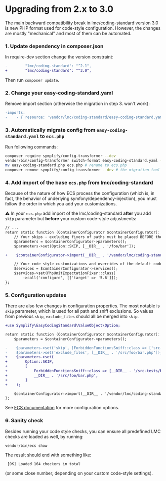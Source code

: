 # Upgrading from 2.x to 3.0

The main backward compatibility break in lmc/coding-standard version 3.0 is new PHP format used for
code-style configuration. However, the changes are mostly "mechanical" and most of them can be automated.

### 1. Update dependency in composer.json
In require-dev section change the version constraint:

```diff
-        "lmc/coding-standard": "^2.1",
+        "lmc/coding-standard": "^3.0",
```

Then run `composer update`.

### 2. Change your easy-coding-standard.yaml
Remove import section (otherwise the migration in step 3. won't work):
```diff
-imports:
-    - { resource: 'vendor/lmc/coding-standard/easy-coding-standard.yaml' }
```

### 3. Automatically migrate config from `easy-coding-standard.yaml` to `ecs.php`
Run following commands:

```sh
composer require symplify/config-transformer --dev
vendor/bin/config-transformer switch-format easy-coding-standard.yaml --input-format yaml --output-format php
mv easy-coding-standard.php ecs.php # rename to ecs.php
composer remove symplify/config-transformer --dev # the migration tool can now be removed again
```

### 4. Add import of the base `ecs.php` from lmc/coding-standard

Because of the nature of how ECS process the configuration (which is, in fact, the behavior of underlying
symfony/dependency-injection), you must follow the order in which you add your customizations.

⚠️ In your `ecs.php` add import of the lmc/coding-standard **after** you add `skip` parameter but **before** your custom
code-style adjustments:

```diff
// ...
return static function (ContainerConfigurator $containerConfigurator): void {
    // Your skips - excluding fixers of paths must be placed BEFORE the import
    $parameters = $containerConfigurator->parameters();
    $parameters->set(Option::SKIP, [__DIR__ . '/foo/bar']);

+    $containerConfigurator->import(__DIR__ . '/vendor/lmc/coding-standard/ecs.php');

    // Your code style customizations and overrides of the default code-style must be placed AFTER the import
    $services = $containerConfigurator->services();
    $services->set(PhpUnitExpectationFixer::class)
        ->call('configure', [['target' => '5.6']]);
};
```

### 5. Configuration updates

There are also few changes in configuration properties. The most notable is `skip` parameter,
which is used for all path and sniff exclusions. So values from previous `skip`, `exclude_files` should all be merged into `skip`.

```diff
+use Symplify\EasyCodingStandard\ValueObject\Option;

return static function (ContainerConfigurator $containerConfigurator): void {
    $parameters = $containerConfigurator->parameters();

-    $parameters->set('skip', [ForbiddenFunctionsSniff::class => ['src-tests/bootstrap.php']]);
-    $parameters->set('exclude_files', [__DIR__ . '/src/foo/bar.php']);
+    $parameters->set(
+        Option::SKIP,
+        [
+            ForbiddenFunctionsSniff::class => [__DIR__ . '/src-tests/bootstrap.php'],
+            __DIR__ . '/src/foo/bar.php',
+        ]
+    );

    $containerConfigurator->import(__DIR__ . '/vendor/lmc/coding-standard/ecs.php');
};
```

See [ECS documentation](https://github.com/symplify/easy-coding-standard/tree/master#configuration) for more configuration options.

### 6. Sanity check
Besides running your code style checks, you can ensure all predefined LMC checks are loaded as well, by running:

```sh
vendor/bin/ecs show
```

The result should end with something like:
```
 [OK] Loaded 164 checkers in total
```

(or some close number, depending on your custom code-style settings).
